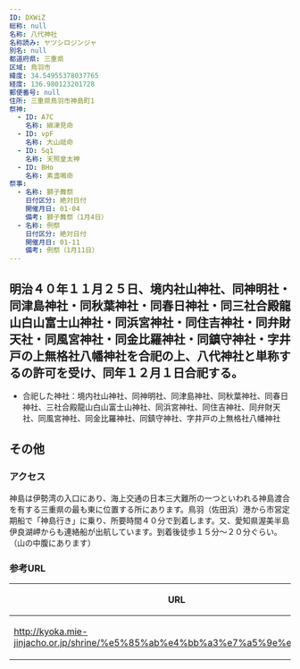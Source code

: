 ```yaml
---
ID: DXWiZ
総称: null
名称: 八代神社
名称読み: ヤツシロジンジャ
別名: null
都道府県: 三重県
区域: 鳥羽市
緯度: 34.54955378037765
経度: 136.980123201728
郵便番号: null
住所: 三重県鳥羽市神島町1
祭神:
  - ID: A7C
    名称: 綿津見命
  - ID: vpF
    名称: 大山祗命
  - ID: Sq1
    名称: 天照皇太神
  - ID: BHo
    名称: 素盞鳴命
祭事:
  - 名称: 獅子舞祭
    日付区分: 絶対日付
    開催月日: 01-04
    備考: 獅子舞祭（1月4日）
  - 名称: 例祭
    日付区分: 絶対日付
    開催月日: 01-11
    備考: 例祭（1月11日）
---
```


## 明治４０年１１月２５日、境内社山神社、同神明社・同津島神社・同秋葉神社・同春日神社・同三社合殿龍山白山富士山神社・同浜宮神社・同住吉神社・同弁財天社・同風宮神社・同金比羅神社・同鎮守神社・字井戸の上無格社八幡神社を合祀の上、八代神社と単称するの許可を受け、同年１２月１日合祀する。

- 合祀した神社：境内社山神社、同神明社、同津島神社、同秋葉神社、同春日神社、三社合殿龍山白山富士山神社、同浜宮神社、同住吉神社、同弁財天社、同風宮神社、同金比羅神社、同鎮守神社、字井戸の上無格社八幡神社

## その他

### アクセス

神島は伊勢湾の入口にあり、海上交通の日本三大難所の一つといわれる神島渡合を有する三重県の最も東に位置する所にあります。鳥羽（佐田浜）港から市営定期船で「神島行き」に乗り、所要時間４０分で到着します。又、愛知県渥美半島伊良湖岬からも連絡船が出航しています。到着後徒歩１５分～２０分ぐらい。（山の中腹にあります）

### 参考URL

| URL                                                                          | 説明   |
| ---------------------------------------------------------------------------- | ------ |
| http://kyoka.mie-jinjacho.or.jp/shrine/%e5%85%ab%e4%bb%a3%e7%a5%9e%e7%a4%be/ | 神社庁 |
